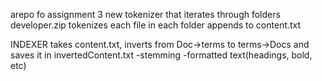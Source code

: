 arepo fo assignment 3
new tokenizer that iterates through folders developer.zip
tokenizes each file in each folder
appends to content.txt

INDEXER
takes content.txt, inverts from Doc->terms to terms->Docs and saves it in invertedContent.txt
-stemming
-formatted text(headings, bold, etc)

